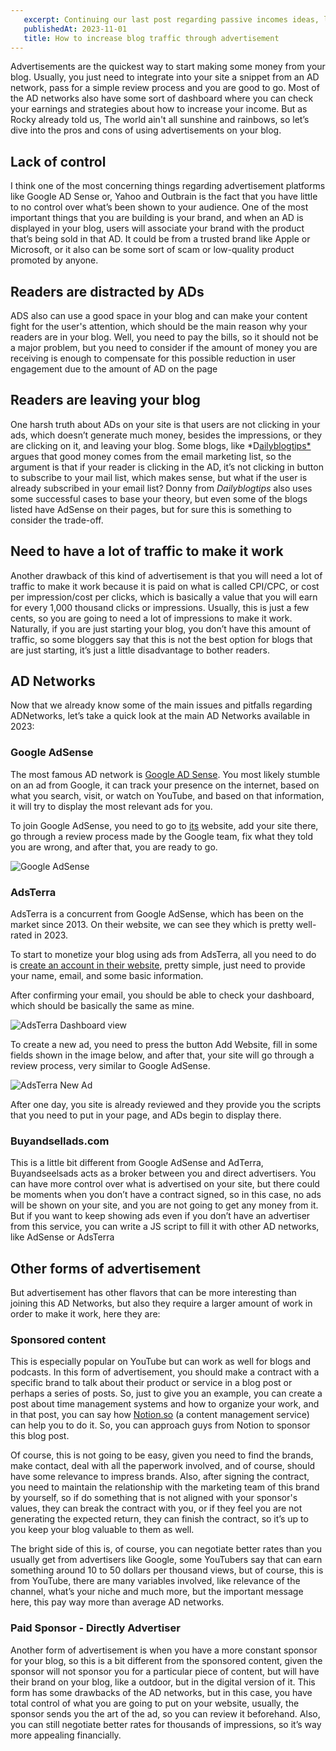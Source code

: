 ```yaml
---
   excerpt: Continuing our last post regarding passive incomes ideas, last talk about advertisement
   publishedAt: 2023-11-01
   title: How to increase blog traffic through advertisement
---
```


Advertisements are the quickest way to start making some money from your blog. Usually, you just need to integrate into your site a snippet from an AD network, pass for a simple review process and you are good to go. Most of the AD networks also have some sort of dashboard where you can check your earnings and strategies about how to increase your income. But as Rocky already told us, The world ain't all sunshine and rainbows, so let’s dive into the pros and cons of using advertisements on your blog.

## Lack of control

I think one of the most concerning things regarding advertisement platforms like Google AD Sense or, Yahoo and Outbrain is the fact that you have little to no control over what’s been shown to your audience. One of the most important things that you are building is your brand, and when an AD is displayed in your blog, users will associate your brand with the product that’s being sold in that AD. It could be from a trusted brand like Apple or Microsoft, or it also can be some sort of scam or low-quality product promoted by anyone.

## Readers are distracted by ADs

ADS also can use a good space in your blog and can make your content fight for the user's attention, which should be the main reason why your readers are in your blog. Well, you need to pay the bills, so it should not be a major problem, but you need to consider if the amount of money you are receiving is enough to compensate for this possible reduction in user engagement due to the amount of AD on the page

## Readers are leaving your blog

One harsh truth about ADs on your site is that users are not clicking in your ads, which doesn’t generate much money, besides the impressions, or they are clicking on it, and leaving your blog. Some blogs, like *D[ailyblogtips*](https://dailyblogtips.com/why-i-will-never-use-adsense-on-a-blog-again/) argues that good money comes from the email marketing list, so the argument is that if your reader is clicking in the AD, it’s not clicking in button to subscribe to your mail list, which makes sense, but what if the user is already subscribed in your email list? Donny from *Dailyblogtips* also uses some successful cases to base your theory, but even some of the blogs listed have AdSense on their pages, but for sure this is something to consider the trade-off.

## Need to have a lot of traffic to make it work

Another drawback of this kind of advertisement is that you will need a lot of traffic to make it work because it is paid on what is called CPI/CPC, or cost per impression/cost per clicks, which is basically a value that you will earn for every 1,000 thousand clicks or impressions. Usually, this is just a few cents, so you are going to need a lot of impressions to make it work. Naturally, if you are just starting your blog, you don’t have this amount of traffic, so some bloggers say that this is not the best option for blogs that are just starting, it’s just a little disadvantage to bother readers.

## AD Networks

Now that we already know some of the main issues and pitfalls regarding ADNetworks, let’s take a quick look at the main AD Networks available in 2023:

### Google AdSense

The most famous AD network is [Google AD Sense](https://adsense.google.com/). You most likely stumble on an ad from Google, it can track your presence on the internet, based on what you search, visit, or watch on YouTube, and based on that information, it will try to display the most relevant ads for you.

To join Google AdSense, you need to go to [its](https://adsense.google.com/) website, add your site there, go through a review process made by the Google team, fix what they told you are wrong, and after that, you are ready to go.

![Google AdSense](/images/posts/how-to-generate-income-on-your-blog-through-advertisement/google-adsense.png)

### AdsTerra

AdsTerra is a concurrent from Google AdSense, which has been on the market since 2013. On their website, we can see they which is pretty well-rated in 2023. 

To start to monetize your blog using ads from AdsTerra, all you need to do is [create an account in their website](https://beta.publishers.adsterra.com/referral/5zE5GPNbYH), pretty simple, just need to provide your name, email, and some basic information.

After confirming your email, you should be able to check your dashboard, which should be basically the same as mine.

![AdsTerra Dashboard view](/images/posts/how-to-generate-income-on-your-blog-through-advertisement/ads-terra-dashboard.png)

To create a new ad, you need to press the button Add Website, fill in some fields shown in the image below, and after that, your site will go through a review process, very similar to Google AdSense.

![AdsTerra New Ad](/images/posts/how-to-generate-income-on-your-blog-through-advertisement/ads-terra-new-ad.png)

After one day, you site is already reviewed and they provide you the scripts that you need to put in your page, and ADs begin to display there.

### Buyandsellads.com

This is a little bit different from Google AdSense and AdTerra, Buyandseelsads acts as a broker between you and direct advertisers. You can have more control over what is advertised on your site, but there could be moments when you don’t have a contract signed, so in this case, no ads will be shown on your site, and you are not going to get any money from it. But if you want to keep showing ads even if you don’t have an advertiser from this service, you can write a JS script to fill it with other AD networks, like AdSense or AdsTerra

## Other forms of advertisement

But advertisement has other flavors that can be more interesting than joining this AD Networks, but also they require a larger amount of work in order to make it work, here they are:

### Sponsored content

This is especially popular on YouTube but can work as well for blogs and podcasts. In this form of advertisement, you should make a contract with a specific brand to talk about their product or service in a blog post or perhaps a series of posts. So, just to give you an example, you can create a post about time management systems and how to organize your work, and in that post, you can say how [Notion.so](http://Notion.so) (a content management service) can help you to do it. So, you can approach guys from Notion to sponsor this blog post.

Of course, this is not going to be easy, given you need to find the brands, make contact, deal with all the paperwork involved, and of course, should have some relevance to impress brands. Also, after signing the contract, you need to maintain the relationship with the marketing team of this brand by yourself, so if do something that is not aligned with your sponsor's values, they can break the contract with you, or if they feel you are not generating the expected return, they can finish the contract, so it’s up to you keep your blog valuable to them as well.

The bright side of this is, of course, you can negotiate better rates than you usually get from advertisers like Google, some YouTubers say that can earn something around 10 to 50 dollars per thousand views, but of course, this is from YouTube, there are many variables involved, like relevance of the channel, what’s your niche and much more, but the important message here, this pay way more than average AD networks.

### Paid Sponsor - Directly Advertiser

Another form of advertisement is when you have a more constant sponsor for your blog, so this is a bit different from the sponsored content, given the sponsor will not sponsor you for a particular piece of content, but will have their brand on your blog, like a outdoor, but in the digital version of it. This form has some drawbacks of the AD networks, but in this case, you have total control of what you are going to put on your website, usually, the sponsor sends you the art of the ad, so you can review it beforehand. Also, you can still negotiate better rates for thousands of impressions, so it’s way more appealing financially.